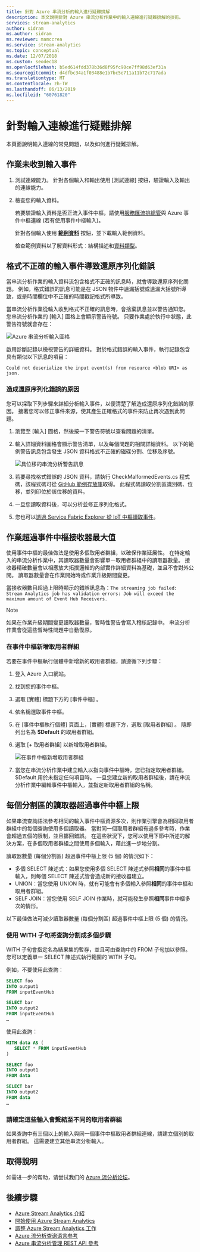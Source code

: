```yaml
---
title: 針對 Azure 串流分析的輸入進行疑難排解
description: 本文說明針對 Azure 串流分析作業中的輸入連線進行疑難排解的技術。
services: stream-analytics
author: sidram
ms.author: sidram
ms.reviewer: mamccrea
ms.service: stream-analytics
ms.topic: conceptual
ms.date: 12/07/2018
ms.custom: seodec18
ms.openlocfilehash: b5ed614fdd378b36d8f95fc90ce7ff98d63ef31a
ms.sourcegitcommit: d4dfbc34a1f03488e1b7bc5e711a11b72c717ada
ms.translationtype: MT
ms.contentlocale: zh-TW
ms.lasthandoff: 06/13/2019
ms.locfileid: "60761820"
---
```

# <a name="troubleshoot-input-connections"></a>針對輸入連線進行疑難排解

本頁面說明輸入連線的常見問題，以及如何進行疑難排解。

## <a name="input-events-not-received-by-job"></a>作業未收到輸入事件 
1.  測試連線能力。 針對各個輸入和輸出使用 [測試連線]  按鈕，驗證輸入及輸出的連線能力。

2.  檢查您的輸入資料。

    若要驗證輸入資料是否正流入事件中樞，請使用[服務匯流排總管](https://code.msdn.microsoft.com/windowsapps/Service-Bus-Explorer-f2abca5a)與 Azure 事件中樞連線 (若有使用事件中樞輸入)。
        
    針對各個輸入使用 [**範例資料**](stream-analytics-sample-data-input.md) 按鈕，並下載輸入範例資料。
        
    檢查範例資料以了解資料形式︰結構描述和[資料類型](https://msdn.microsoft.com/library/azure/dn835065.aspx)。

## <a name="malformed-input-events-causes-deserialization-errors"></a>格式不正確的輸入事件導致還原序列化錯誤 
當串流分析作業的輸入資料流包含格式不正確的訊息時，就會導致還原序列化問題。 例如，格式錯誤的訊息可能是在 JSON 物件中遺漏括號或遺漏大括號所導致，或是時間欄位中不正確的時間戳記格式所導致。 
 
當串流分析作業從輸入收到格式不正確的訊息時，會捨棄訊息並以警告通知您。 您串流分析作業的 [輸入]  圖格上會顯示警告符號。 只要作業處於執行中狀態，此警告符號就會存在：

![Azure 串流分析輸入圖格](media/stream-analytics-malformed-events/stream-analytics-inputs-tile.png)

啟用診斷記錄以檢視警告的詳細資料。 對於格式錯誤的輸入事件，執行記錄包含具有類似以下訊息的項目： 
```
Could not deserialize the input event(s) from resource <blob URI> as json.
```

### <a name="what-caused-the-deserialization-error"></a>造成還原序列化錯誤的原因
您可以採取下列步驟來詳細分析輸入事件，以便清楚了解造成還原序列化錯誤的原因。 接著您可以修正事件來源，使其產生正確格式的事件來防止再次遇到此問題。

1. 瀏覽至 [輸入] 圖格，然後按一下警告符號以查看問題的清單。

2. 輸入詳細資料圖格會顯示警告清單，以及每個問題的相關詳細資料。 以下的範例警告訊息包含發生 JSON 資料格式不正確的磁碟分割、位移及序號。 

   ![具位移的串流分析警告訊息](media/stream-analytics-malformed-events/warning-message-with-offset.png)
   
3. 若要尋找格式錯誤的 JSON 資料，請執行 CheckMalformedEvents.cs 程式碼，該程式碼可從 [GitHub 範例存放庫](https://github.com/Azure/azure-stream-analytics/tree/master/Samples/CheckMalformedEventsEH)取得。 此程式碼讀取分割區識別碼、位移，並列印位於該位移的資料。 

4. 一旦您讀取資料後，可以分析並修正序列化格式。

5. 您也可以[透過 Service Fabric Explorer 從 IoT 中樞讀取事件](https://code.msdn.microsoft.com/How-to-read-events-from-an-1641eb1b)。

## <a name="job-exceeds-maximum-event-hub-receivers"></a>作業超過事件中樞接收器最大值
使用事件中樞的最佳做法是使用多個取用者群組，以確保作業延展性。 在特定輸入的串流分析作業中，其讀取器數量會影響單一取用者群組中的讀取器數量。 接收器精確數量會以相應放大拓撲邏輯的內部實作詳細資料為基礎，並且不會對外公開。 讀取器數量會在作業開始時或作業升級期間變更。

當接收器數目超過上限時顯示的錯誤訊息為：`The streaming job failed: Stream Analytics job has validation errors: Job will exceed the maximum amount of Event Hub Receivers.`

> [!NOTE]
> 如果在作業升級期間變更讀取器數量，暫時性警告會寫入稽核記錄中。 串流分析作業會從這些暫時性問題中自動復原。

### <a name="add-a-consumer-group-in-event-hubs"></a>在事件中樞新增取用者群組
若要在事件中樞執行個體中新增新的取用者群組，請遵循下列步驟：

1. 登入 Azure 入口網站。

2. 找到您的事件中樞。

3. 選取 [實體]  標題下方的 [事件中樞]  。

4. 依名稱選取事件中樞。

5. 在 [事件中樞執行個體]  頁面上，[實體]  標題下方，選取 [取用者群組]  。 隨即列出名為 **$Default** 的取用者群組。

6. 選取 [+ 取用者群組]  以新增取用者群組。 

   ![在事件中樞新增取用者群組](media/stream-analytics-event-hub-consumer-groups/new-eh-consumer-group.png)

7. 當您在串流分析作業中建立輸入以指向事件中樞時，您已指定取用者群組。 $Default 用於未指定任何項目時。 一旦您建立新的取用者群組後，請在串流分析作業中編輯事件中樞輸入，並指定新取用者群組的名稱。


## <a name="readers-per-partition-exceeds-event-hubs-limit"></a>每個分割區的讀取器超過事件中樞上限

如果串流查詢語法參考相同的輸入事件中樞資源多次，則作業引擎會為相同取用者群組中的每個查詢使用多個讀取器。 當對同一個取用者群組有過多參考時，作業會超過五個的限制，並且擲回錯誤。 在這些狀況下，您可以使用下節中所述的解決方案，在多個取用者群組之間使用多個輸入，藉此進一步地分割。 

讀取器數量 (每個分割區) 超過事件中樞上限 (5 個) 的情況如下：

* 多個 SELECT 陳述式：如果您使用多個 SELECT 陳述式參照**相同**的事件中樞輸入，則每個 SELECT 陳述式皆會造成新的接收器建立。
* UNION：當您使用 UNION 時，就有可能會有多個輸入參照**相同**的事件中樞和取用者群組。
* SELF JOIN：當您使用 SELF JOIN 作業時，就可能發生參照**相同**事件中樞多次的情形。

以下最佳做法可減少讀取器數量 (每個分割區) 超過事件中樞上限 (5 個) 的情況。

### <a name="split-your-query-into-multiple-steps-by-using-a-with-clause"></a>使用 WITH 子句將查詢分割成多個步驟

WITH 子句會指定名為結果集的暫存，並且可由查詢中的 FROM 子句加以參照。 您可以定義單一 SELECT 陳述式執行範圍的 WITH 子句。

例如，不要使用此查詢︰

```SQL
SELECT foo 
INTO output1
FROM inputEventHub

SELECT bar
INTO output2
FROM inputEventHub 
…
```

使用此查詢︰

```SQL
WITH data AS (
   SELECT * FROM inputEventHub
)

SELECT foo
INTO output1
FROM data

SELECT bar
INTO output2
FROM data
…
```

### <a name="ensure-that-inputs-bind-to-different-consumer-groups"></a>請確定這些輸入會繫結至不同的取用者群組

如果查詢中有三個以上的輸入與同一個事件中樞取用者群組連線，請建立個別的取用者群組。 這需要建立其他串流分析輸入。

## <a name="get-help"></a>取得說明

如需进一步的帮助，请尝试我们的 [Azure 流分析论坛](https://social.msdn.microsoft.com/Forums/azure/home?forum=AzureStreamAnalytics)。

## <a name="next-steps"></a>後續步驟

* [Azure Stream Analytics 介紹](stream-analytics-introduction.md)
* [開始使用 Azure Stream Analytics](stream-analytics-real-time-fraud-detection.md)
* [調整 Azure Stream Analytics 工作](stream-analytics-scale-jobs.md)
* [Azure 流分析查询语言参考](https://msdn.microsoft.com/library/azure/dn834998.aspx)
* [Azure 串流分析管理 REST API 參考](https://msdn.microsoft.com/library/azure/dn835031.aspx)
